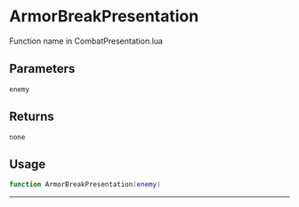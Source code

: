 # ArmorBreakPresentation
Function name in CombatPresentation.lua
## Parameters
`enemy`
## Returns
`none`
## Usage
```lua
function ArmorBreakPresentation(enemy)
```
---
